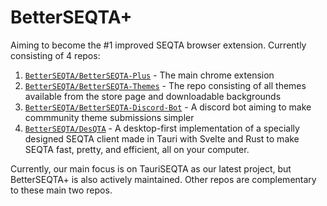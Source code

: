 # BetterSEQTA+

Aiming to become the #1 improved SEQTA browser extension. Currently consisting of 4 repos:

1. [`BetterSEQTA/BetterSEQTA-Plus`](https://github.com/BetterSEQTA/BetterSEQTA-Plus) - The main chrome extension
2. [`BetterSEQTA/BetterSEQTA-Themes`](https://github.com/BetterSEQTA/BetterSEQTA-Themes) - The repo consisting of all themes available from the store page and downloadable backgrounds
3. [`BetterSEQTA/BetterSEQTA-Discord-Bot`](https://github.com/BetterSEQTA/BetterSEQTA-Discord-Bot) - A discord bot aiming to make commmunity theme submissions simpler
4. [`BetterSEQTA/DesQTA`](https://github.com/BetterSEQTA/DesQTA) - A desktop-first implementation of a specially designed SEQTA client made in Tauri with Svelte and Rust to make SEQTA fast, pretty, and efficient, all on your computer.

Currently, our main focus is on TauriSEQTA as our latest project, but BetterSEQTA+ is also actively maintained. Other repos are complementary to these main two repos.
